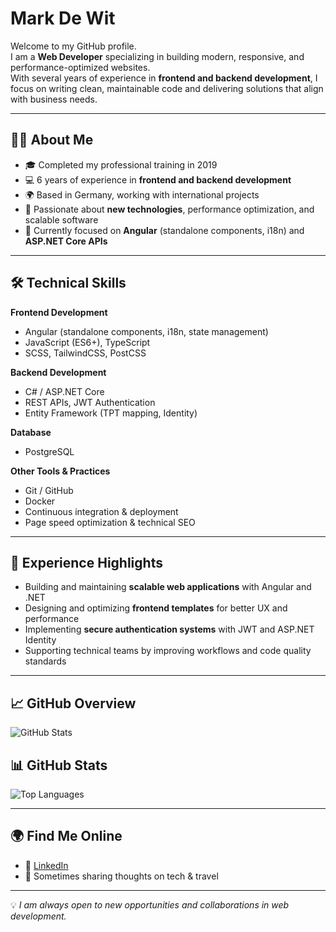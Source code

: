 # Mark De Wit

Welcome to my GitHub profile.  
I am a **Web Developer** specializing in building modern, responsive, and performance-optimized websites.  
With several years of experience in **frontend and backend development**, I focus on writing clean, maintainable code and delivering solutions that align with business needs.  

---

## 👨‍💼 About Me
- 🎓 Completed my professional training in 2019  
- 💻 6 years of experience in **frontend and backend development**  
- 🌍 Based in Germany, working with international projects  
- 🚀 Passionate about **new technologies**, performance optimization, and scalable software  
- 🔧 Currently focused on **Angular** (standalone components, i18n) and **ASP.NET Core APIs**

---

## 🛠️ Technical Skills

**Frontend Development**
- Angular (standalone components, i18n, state management)  
- JavaScript (ES6+), TypeScript  
- SCSS, TailwindCSS, PostCSS  

**Backend Development**
- C# / ASP.NET Core  
- REST APIs, JWT Authentication  
- Entity Framework (TPT mapping, Identity)  

**Database**
- PostgreSQL  

**Other Tools & Practices**
- Git / GitHub  
- Docker  
- Continuous integration & deployment  
- Page speed optimization & technical SEO  

---

## 📌 Experience Highlights
- Building and maintaining **scalable web applications** with Angular and .NET  
- Designing and optimizing **frontend templates** for better UX and performance  
- Implementing **secure authentication systems** with JWT and ASP.NET Identity  
- Supporting technical teams by improving workflows and code quality standards  

---
## 📈 GitHub Overview
![GitHub Stats](https://github-readme-stats.vercel.app/api?username=YourUserName&show_icons=true&theme=default&hide_border=true)


## 📊 GitHub Stats
![Top Languages](https://github-readme-stats.vercel.app/api/top-langs/?username=markdewit&layout=compact&theme=radical)

---

## 🌍 Find Me Online
- 💼 [LinkedIn](https://www.linkedin.com/in/mark-de-wit-423b40293/)  
- 📝 Sometimes sharing thoughts on tech & travel  

---

💡 *I am always open to new opportunities and collaborations in web development.*
